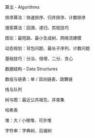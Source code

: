 算法 - Algorithms

排序算法：快速排序、归并排序、计数排序

搜索算法：回溯、递归、剪枝技巧

图论：最短路、最小生成树、网络流建模

动态规划：背包问题、最长子序列、计数问题

基础技巧：分治、倍增、二分、贪心


数据结构 - Data Structures

数组与链表：单 / 双向链表、跳舞链

栈与队列

树与图：最近公共祖先、并查集

哈希表

堆：大 / 小根堆、可并堆

字符串：字典树、后缀树